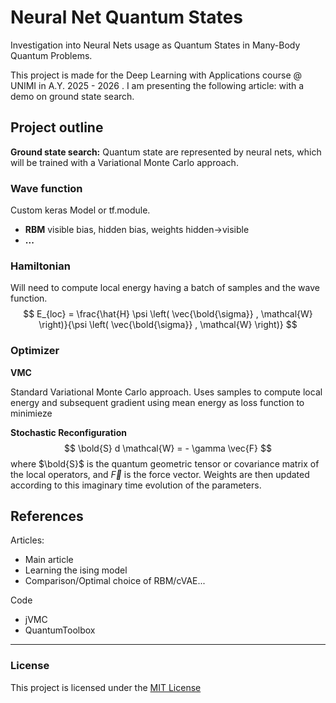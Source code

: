 # Neural Net Quantum States

Investigation into Neural Nets usage as Quantum States in Many-Body Quantum Problems.

This project is made for the Deep Learning with Applications course @ UNIMI in A.Y. 2025 - 2026 . I am presenting the following article: []() with a demo on ground state search.

## Project outline
**Ground state search:** Quantum state are represented by neural nets, which will be trained with a Variational Monte Carlo approach.

### Wave function
Custom keras Model or tf.module.
- **RBM** visible bias, hidden bias, weights hidden->visible
- **...**

### Hamiltonian
Will need to compute local energy having a batch of samples and the wave function.
$$
E_{loc} = \frac{\hat{H} \psi \left( \vec{\bold{\sigma}} , \mathcal{W} \right)}{\psi \left( \vec{\bold{\sigma}} , \mathcal{W} \right)} 
$$

### Optimizer
**VMC**

Standard Variational Monte Carlo approach. Uses samples to compute local energy and subsequent gradient using mean energy as loss function to minimieze

**Stochastic Reconfiguration**
$$
\bold{S} d \mathcal{W} = - \gamma \vec{F} 
$$
where $\bold{S}$ is the quantum geometric tensor or covariance matrix of the local operators, and $\vec{F}$ is the force vector. Weights are then updated according to this imaginary time evolution of the parameters.


## References
Articles:
- Main article
- Learning the ising model
- Comparison/Optimal choice of RBM/cVAE...

Code
- jVMC
- QuantumToolbox

----

### License
This project is licensed under the [MIT License](LICENSE.md)
